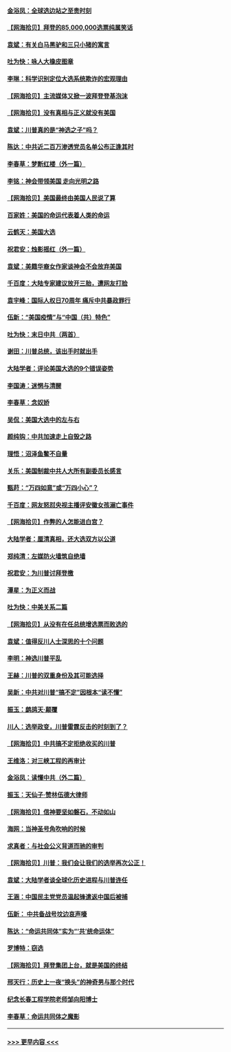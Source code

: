 #### [金浴凤：全球选边站之至贵时刻](../pages/nsc993/n12627318.md?t=12180452) 
#### [【网海拾贝】拜登的85,000,000选票纯属笑话](../pages/nsc993/n12626569.md?t=12180452) 
#### [袁斌：有关白马黑驴和三只小猪的寓言](../pages/nsc993/n12626198.md?t=12180452) 
#### [吐为快：咏人大橡皮图章](../pages/nsc993/n12624470.md?t=12180452) 
#### [李琳：科学识别定位大选系统欺诈的宏观理由](../pages/nsc993/n12624340.md?t=12180452) 
#### [【网海拾贝】主流媒体又掀一波拜登登基泡沫](../pages/nsc993/n12624000.md?t=12180452) 
#### [【网海拾贝】没有真相与正义就没有美国](../pages/nsc993/n12621885.md?t=12180452) 
#### [袁斌：川普真的是“神选之子”吗？](../pages/nsc993/n12621749.md?t=12180452) 
#### [陈达：中共近二百万渗透党员名单公布正逢其时](../pages/nsc993/n12620870.md?t=12180452) 
#### [李春草：梦断红楼（外一篇）](../pages/nsc993/n12619122.md?t=12180452) 
#### [李铭：神会带领美国 走向光明之路](../pages/nsc993/n12618584.md?t=12180452) 
#### [【网海拾贝】美国最终由美国人民说了算](../pages/nsc993/n12617255.md?t=12180452) 
#### [百家姓：美国的命运代表着人类的命运](../pages/nsc993/n12615838.md?t=12180452) 
#### [云鹤天：美国大选](../pages/nsc993/n12615994.md?t=12180452) 
#### [祝君安：烛影摇红（外一篇）](../pages/nsc993/n12615975.md?t=12180452) 
#### [袁斌：美籍华裔女作家谈神会不会放弃美国](../pages/nsc993/n12615263.md?t=12180452) 
#### [千百度：大陆专家建议放开三胎，遭网友打脸](../pages/nsc993/n12614456.md?t=12180452) 
#### [袁宇峰：国际人权日70周年 痛斥中共暴政罪行](../pages/nsc993/n12611965.md?t=12180452) 
#### [伍新：“美国疫情”与“中国（共）特色”](../pages/nsc993/n12611463.md?t=12180452) 
#### [吐为快：末日中共（两首）](../pages/nsc993/n12611461.md?t=12180452) 
#### [谢田：川普总统，该出手时就出手](../pages/nsc993/n12610905.md?t=12180452) 
#### [大陆学者：评论美国大选的9个错误姿势](../pages/nsc993/n12609586.md?t=12180452) 
#### [李国涛：迷惘与清醒](../pages/nsc993/n12607532.md?t=12180452) 
#### [李春草：念奴娇](../pages/nsc993/n12607083.md?t=12180452) 
#### [吴侃：美国大选中的左与右](../pages/nsc993/n12607054.md?t=12180452) 
#### [颜纯钩：中共加速走上自毁之路](../pages/nsc993/n12606473.md?t=12180452) 
#### [理悟：沼泽鱼鳖不自量](../pages/nsc993/n12606454.md?t=12180452) 
#### [关乐：美国制裁中共人大所有副委员长感言](../pages/nsc993/n12606442.md?t=12180452) 
#### [甄莳：“万四如意”或“万四小心”？](../pages/nsc993/n12606091.md?t=12180452) 
#### [千百度：网友怒怼央视主播评安徽女孩溺亡事件](../pages/nsc993/n12605370.md?t=12180452) 
#### [【网海拾贝】作弊的人怎能进白宫？](../pages/nsc993/n12603546.md?t=12180452) 
#### [大陆学者：厘清真相，还大选双方以公道](../pages/nsc993/n12603475.md?t=12180452) 
#### [郑纯清：左媒防火墙筑自绝墙](../pages/nsc993/n12602226.md?t=12180452) 
#### [祝君安：为川普讨拜登檄](../pages/nsc993/n12602199.md?t=12180452) 
#### [潭星：为正义而战](../pages/nsc993/n12600926.md?t=12180452) 
#### [吐为快：中美关系二篇](../pages/nsc993/n12600908.md?t=12180452) 
#### [【网海拾贝】从没有在任总统增选票而败选的](../pages/nsc993/n12600435.md?t=12180452) 
#### [袁斌：值得反川人士深思的十个问题](../pages/nsc993/n12600332.md?t=12180452) 
#### [李明：神选川普平乱](../pages/nsc993/n12599751.md?t=12180452) 
#### [王赫：川普的双重身份及其可能选择](../pages/nsc993/n12599723.md?t=12180452) 
#### [吴新：中共对川普“搞不定”因根本“读不懂”](../pages/nsc993/n12599502.md?t=12180452) 
#### [振玉：鹧鸪天‧颠覆](../pages/nsc993/n12599494.md?t=12180452) 
#### [川人：选举政变，川普雷霆反击的时刻到了？](../pages/nsc993/n12599291.md?t=12180452) 
#### [【网海拾贝】中共搞不定拒绝收买的川普](../pages/nsc993/n12598955.md?t=12180452) 
#### [王维洛：对三峡工程的再审计](../pages/nsc993/n12598436.md?t=12180452) 
#### [金浴凤：读懂中共（外二篇）](../pages/nsc993/n12597943.md?t=12180452) 
#### [振玉：天仙子‧赞林伍德大律师](../pages/nsc993/n12597929.md?t=12180452) 
#### [【网海拾贝】信神要坚如磐石，不动如山](../pages/nsc993/n12597901.md?t=12180452) 
#### [海网：当神圣号角吹响的时候](../pages/nsc993/n12595891.md?t=12180452) 
#### [求真者：与社会公义背道而驰的审判](../pages/nsc993/n12595868.md?t=12180452) 
#### [【网海拾贝】川普：我们会让我们的选举再次公正！](../pages/nsc993/n12594930.md?t=12180452) 
#### [袁斌：大陆学者谈全球化历史进程与川普连任](../pages/nsc993/n12594690.md?t=12180452) 
#### [王涵：中国民主党党员温起锋遣返中国后被捕](../pages/nsc993/n12594540.md?t=12180452) 
#### [伍新： 中共备战号坟边哀声嚎](../pages/nsc993/n12593086.md?t=12180452) 
#### [陈达：“命运共同体”实为“‘共’统命运体”](../pages/nsc993/n12590865.md?t=12180452) 
#### [罗博特：窃选](../pages/nsc993/n12590619.md?t=12180452) 
#### [【网海拾贝】拜登集团上台，就是美国的终结](../pages/nsc993/n12589725.md?t=12180452) 
#### [邢天行：历史上一夜“换头”的神奇男与那个时代](../pages/nsc993/n12589424.md?t=12180452) 
#### [纪念长春工程学院老师邹向阳博士](../pages/nsc993/n12585390.md?t=12180452) 
#### [李春草：命运共同体之魔影](../pages/nsc993/n12585026.md?t=12180452) 

----
#### [ >>> 更早内容 <<< ](../indexes/nsc993-earlier.md)
